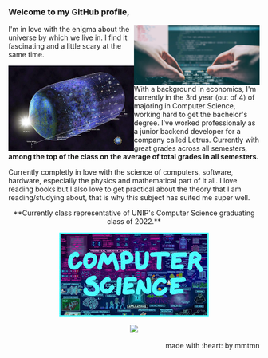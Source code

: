 ### Welcome to my GitHub profile,

<!--
**mmtmn/mmtmn** is a ✨ _special_ ✨ repository because its `README.md` (this file) appears on your GitHub profile.
-->

<img align="right" width=50% height=50% src="https://github.com/mmtmn/mmtmn/blob/main/.github/coding.jpg">


I'm in love with the enigma about the universe by which we live in. I find it fascinating and a little scary at the same time.





<img align="left" width=50% height=50% src="https://github.com/mmtmn/mmtmn/blob/main/.github/universeImage.jpg">

With a background in economics, I'm currently in the 3rd year (out of 4) of majoring in Computer Science, working hard to get the bachelor's degree. I've worked professionaly as a junior backend developer for a company called Letrus. Currently with great grades across all semesters, **among the top of the class on the average of total grades in all semesters.**




Currently completly in love with the science of computers, software, hardware, especially the physics and mathematical part of it all. I love reading books but I also love to get practical about the theory that I am reading/studying about, that is why this subject has suited me super well.



<p align="center">**Currently class representative of UNIP's Computer Science graduating class of 2022.**</p>
<p align="center">
    <img src="https://github.com/mmtmn/mmtmn/blob/main/.github/computerScience.jpg">
</p>

<p align="center">
<img src="https://64.media.tumblr.com/04e20b5c4305c7c37c4ea51d3c9d5a46/tumblr_mmwvhaX1CH1r4mh0bo1_500.gif">
</p>


<p align="right">made with :heart: by mmtmn</p>